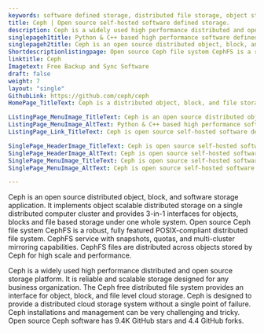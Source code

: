 ```yaml
---
keywords: software defined storage, distributed file storage, object storage system, ceph storage cluster, sds storage, software defined storage solution, open source sds, ceph distributed file system
title: Ceph | Open source self-hosted software defined storage.
description: Ceph is a widely used high performance distributed and open source storage platform. It is reliable and scalable storage designed for any business organization.
singlepageh1title: Python & C++ based high performance software defined storage
singlepageh2title: Ceph is an open source distributed object, block, and software defined storage. It is fully featured high performance and reliable distributed file storage.
Shortdescriptionlistingpage: Open source Ceph file system CephFS is a robust, fully featured POSIX-compliant distributed file system. It has snapshots, quotas and multi-cluster mirroring.
linktitle: Ceph
Imagetext: Free Backup and Sync Software
draft: false
weight: 7
layout: "single"
GithubLink: https://github.com/ceph/ceph
HomePage_TitleText: Ceph is a distributed object, block, and file storage platform

ListingPage_MenuImage_TitleText: Ceph is an open source distributed object, block, and software defined storage.
ListingPage_MenuImage_AltText: Python & C++ based high performance software defined storage
ListingPage_Link_TitleText: Ceph is open source self-hosted software defined storage.

SinglePage_HeaderImage_TitleText: Ceph is open source self-hosted software defined storage.
SinglePage_HeaderImage_AltText: Ceph is open source self-hosted software defined storage.
SinglePage_MenuImage_TitleText: Ceph is open source self-hosted software defined storage.
SinglePage_MenuImage_AltText: Ceph is open source self-hosted software defined storage.

---
```


Ceph is an open source distributed object, block, and software storage application. It implements object scalable distributed storage on a single distributed computer cluster and provides 3-in-1 interfaces for objects, blocks and file based storage under one whole system. Open source Ceph file system CephFS is a robust, fully featured POSIX-compliant distributed file system. CephFS service with snapshots, quotas, and multi-cluster mirroring capabilities. CephFS files are distributed across objects stored by Ceph for high scale and performance.

Ceph is a widely used high performance distributed and open source storage platform. It is reliable and scalable storage designed for any business organization. The Ceph free distributed file system provides an interface for object, block, and file level cloud storage. Ceph is designed to provide a distributed cloud storage system without a single point of failure. Ceph installations and management can be very challenging and tricky. Open source Ceph software has 9.4K GitHub stars and 4.4 GitHub forks.